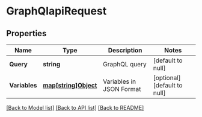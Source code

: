 # GraphQlapiRequest

## Properties
Name | Type | Description | Notes
------------ | ------------- | ------------- | -------------
**Query** | **string** | GraphQL query | [default to null]
**Variables** | [**map[string]Object**](.md) | Variables in JSON Format | [optional] [default to null]

[[Back to Model list]](../README.md#documentation-for-models) [[Back to API list]](../README.md#documentation-for-api-endpoints) [[Back to README]](../README.md)

